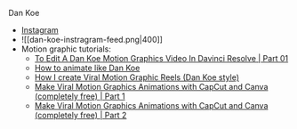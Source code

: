 Dan Koe
- [Instagram](https://www.instagram.com/thedankoe/)
- ![[dan-koe-instragram-feed.png|400]]
- Motion graphic tutorials:
	- [To Edit A Dan Koe Motion Graphics Video In Davinci Resolve | Part 01](https://www.youtube.com/watch?v=TKk_1mNmJ8M)
	- [How to animate like Dan Koe](https://www.youtube.com/watch?v=J2xq3FDYe8w)
	- [How I create Viral Motion Graphic Reels (Dan Koe style)](https://www.youtube.com/watch?v=ts32QVCSpGQ)
	- [Make Viral Motion Graphics Animations with CapCut and Canva (completely free) | Part 1](https://www.youtube.com/watch?v=b8SGryxaaTU)
	- [Make Viral Motion Graphics Animations with CapCut and Canva (completely free) | Part 2](https://www.youtube.com/watch?v=qDWQDsHNml0)


